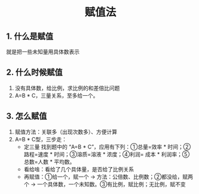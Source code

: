 <div align="center"><h1>赋值法</h1></div>

## 1. 什么是赋值
就是把一些未知量用具体数表示
## 2. 什么时候赋值
1. 没有具体数，给比例，求比例的和差倍比问题
2. A=B &#42; C，三量关系，至多给一个。
## 3. 怎么赋值
1. 赋值方法：关联多（出现次数多）、方便计算
2. A=B &#42; C型，三步走：
   * 定三量 找到题中的 “A=B &#42; C”，应用有下列：①总量=效率 &#42; 时间；②路程=速度 &#42; 时间；③溶质=溶液 &#42; 浓度；④利润= 成本 &#42; 利润率；⑤总数=人数 &#42; 平均数。
   * 看给啥：看给了几个具体量，是否给了比例关系
   * 再赋值：①给一个，赋一个 &rarr; 方法：公倍数、比例数；②都没给，赋两个 &rarr; 一个具体数，一个未知数。③有比例，赋比例；无比例，赋不变

